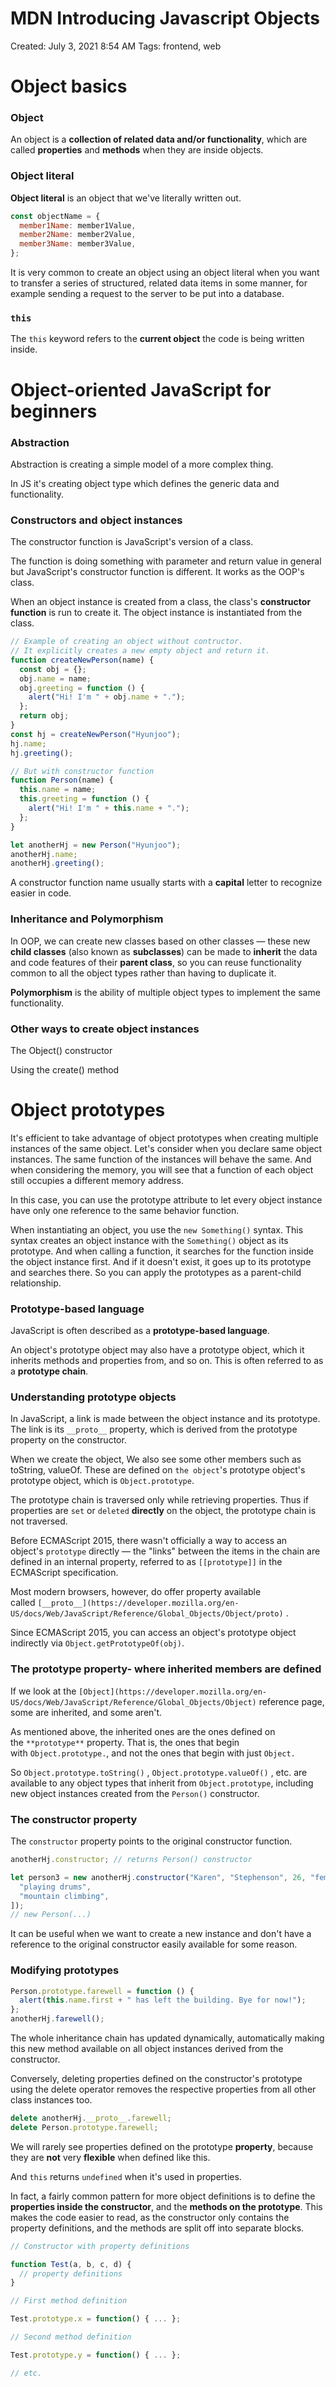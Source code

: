 # MDN Introducing Javascript Objects

Created: July 3, 2021 8:54 AM
Tags: frontend, web




# Object basics

### Object

An object is a **collection of related data and/or functionality**, which are called **properties** and **methods** when they are inside objects.

### **Object literal**

**Object literal** is an object that we've literally written out.

```jsx
const objectName = {
  member1Name: member1Value,
  member2Name: member2Value,
  member3Name: member3Value,
};
```

It is very common to create an object using an object literal when you want to transfer a series of structured, related data items in some manner, for example sending a request to the server to be put into a database.

### `this`

The `this` keyword refers to the **current object** the code is being written inside.



# Object-oriented JavaScript for beginners

### Abstraction

Abstraction is creating a simple model of a more complex thing.

In JS it's creating object type which defines the generic data and functionality.

### Constructors and object instances

The constructor function is JavaScript's version of a class.

The function is doing something with parameter and return value in general but JavaScript's constructor function is different. It works as the OOP's class.

When an object instance is created from a class, the class's **constructor function** is run to create it. The object instance is instantiated from the class.

```jsx
// Example of creating an object without contructor.
// It explicitly creates a new empty object and return it.
function createNewPerson(name) {
  const obj = {};
  obj.name = name;
  obj.greeting = function () {
    alert("Hi! I'm " + obj.name + ".");
  };
  return obj;
}
const hj = createNewPerson("Hyunjoo");
hj.name;
hj.greeting();

// But with constructor function
function Person(name) {
  this.name = name;
  this.greeting = function () {
    alert("Hi! I'm " + this.name + ".");
  };
}

let anotherHj = new Person("Hyunjoo");
anotherHj.name;
anotherHj.greeting();
```

A constructor function name usually starts with a **capital** letter to recognize easier in code.

### Inheritance and Polymorphism

In OOP, we can create new classes based on other classes — these new **child classes** (also known as **subclasses**) can be made to **inherit** the data and code features of their **parent class**, so you can reuse functionality common to all the object types rather than having to duplicate it.

**Polymorphism** is the ability of multiple object types to implement the same functionality.

### Other ways to create object instances

The Object() constructor

Using the create() method



# Object prototypes

It's efficient to take advantage of object prototypes when creating multiple instances of the same object. Let's consider when you declare same object instances. The same function of the instances will behave the same. And when considering the memory, you will see that a function of each object still occupies a different memory address.

In this case, you can use the prototype attribute to let every object instance have only one reference to the same behavior function.

When instantiating an object, you use the `new Something()` syntax. This syntax creates an object instance with the `Something()` object as its prototype. And when calling a function, it searches for the function inside the object instance first. And if it doesn't exist, it goes up to its prototype and searches there. So you can apply the prototypes as a parent-child relationship.

### Prototype-based language

JavaScript is often described as a **prototype-based language**.

An object's prototype object may also have a prototype object, which it inherits methods and properties from, and so on. This is often referred to as a **prototype chain**.

### Understanding prototype objects

In JavaScript, a link is made between the object instance and its prototype. The link is its `__proto__` property, which is derived from the prototype property on the constructor.

When we create the object, We also see some other members such as toString, valueOf. These are defined on `the object`'s prototype object's prototype object, which is `Object.prototype`.

The prototype chain is traversed only while retrieving properties. Thus if properties are `set` or `deleted` **directly** on the object, the prototype chain is not traversed.

Before ECMAScript 2015, there wasn't officially a way to access an object's `prototype` directly — the "links" between the items in the chain are defined in an internal property, referred to as `[[prototype]]` in the ECMAScript specification.

Most modern browsers, however, do offer property available called `[__proto__](https://developer.mozilla.org/en-US/docs/Web/JavaScript/Reference/Global_Objects/Object/proto)` .

Since ECMAScript 2015, you can access an object's prototype object indirectly via `Object.getPrototypeOf(obj)`.

### The prototype property- where inherited members are defined

If we look at the `[Object](https://developer.mozilla.org/en-US/docs/Web/JavaScript/Reference/Global_Objects/Object)` reference page, some are inherited, and some aren't.

As mentioned above, the inherited ones are the ones defined on the `**prototype**` property. That is, the ones that begin with `Object.prototype.`, and not the ones that begin with just `Object.`

So `Object.prototype.toString()` , `Object.prototype.valueOf()` , etc. are available to any object types that inherit from `Object.prototype`, including new object instances created from the `Person()` constructor.

### The constructor property

The `constructor` property points to the original constructor function.

```jsx
anotherHj.constructor; // returns Person() constructor

let person3 = new anotherHj.constructor("Karen", "Stephenson", 26, "female", [
  "playing drums",
  "mountain climbing",
]);
// new Person(...)
```

It can be useful when we want to create a new instance and don't have a reference to the original constructor easily available for some reason.

### Modifying prototypes

```jsx
Person.prototype.farewell = function () {
  alert(this.name.first + " has left the building. Bye for now!");
};
anotherHj.farewell();
```

The whole inheritance chain has updated dynamically, automatically making this new method available on all object instances derived from the constructor.

Conversely, deleting properties defined on the constructor's prototype using the delete operator removes the respective properties from all other class instances too.

```jsx
delete anotherHj.__proto__.farewell;
delete Person.prototype.farewell;
```

We will rarely see properties defined on the prototype **property**, because they are **not** very **flexible** when defined like this.

And `this` returns `undefined` when it's used in properties.

In fact, a fairly common pattern for more object definitions is to define the **properties inside the constructor**, and the **methods on the prototype**. This makes the code easier to read, as the constructor only contains the property definitions, and the methods are split off into separate blocks.

```jsx
// Constructor with property definitions

function Test(a, b, c, d) {
  // property definitions
}

// First method definition

Test.prototype.x = function() { ... };

// Second method definition

Test.prototype.y = function() { ... };

// etc.
```
